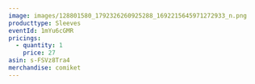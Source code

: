 ```yaml
---
image: images/128801580_1792326260925288_1692215645971272933_n.png
producttype: Sleeves
eventId: 1mYu6cGMR
pricings:
  - quantity: 1
    price: 27
asin: s-FSVz8Tra4
merchandise: comiket
---
```

